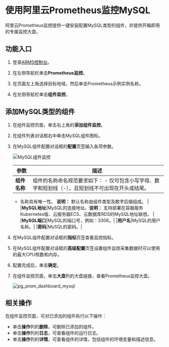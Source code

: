 # 使用阿里云Prometheus监控MySQL

阿里云Prometheus监控提供一键安装配置MySQL类型的组件，并提供开箱即用的专属监控大盘。

## 功能入口

1.  登录[ARMS控制台](https://arms.console.aliyun.com/#/home)。

2.  在左侧导航栏单击**Prometheus监控**。

3.  在页面左上角选择目标地域，然后单击Prometheus示例实例名称。

4.  在左侧导航栏单击**组件监控**。


## 添加MySQL类型的组件

1.  在组件监控页面，单击右上角的**添加组件监控**。

2.  在组件列表对话框右中单击MySQL组件图标。

3.  在MySQL组件配置对话框的**配置**页签输入各项参数。

    ![MySQL组件监控](https://static-aliyun-doc.oss-accelerate.aliyuncs.com/assets/img/zh-CN/8576416261/p293824.png)

    |参数|描述|
    |--|--|
    |**组件名称**|组件的名称命名规范要求如下：    -   仅可包含小写字母、数字和短划线（-），且短划线不可出现在开头或结尾。
    -   名称具有唯一性。
**说明：** 默认名称由组件类型及数字后缀组成。 |
    |**MySQL地址**|MySQL的连接地址。**说明：** 支持部署在容器服务Kubernetes版、云服务器ECS、云数据库RDS的MySQL地址联想。 |
    |**MySQL端口**|MySQL的端口号，例如：3306。|
    |**用户名**|MySQL的用户名称。|
    |**密码**|MySQL的密码。|

4.  在MySQL组件配置对话框的**指标**页签查看监控指标。

5.  在MySQL组件配置对话框的**高级配置**页签设置组件监控采集数据时可以使用的最大CPU核数和内存。

6.  配置完成后，单击**确定**。

7.  在组件监控页面，单击**大盘**列的大盘链接，查看Prometheus监控大盘。

    ![pg_prom_dashboard_mysql](https://static-aliyun-doc.oss-accelerate.aliyuncs.com/assets/img/zh-CN/6184298951/p97619.png)


## 相关操作

在组件监控页面，可对已添加的组件执行以下操作：

-   单击**操作**列的**删除**，可删除已添加的组件。
-   单击**操作**列的**日志**，可查看组件的运行日志。
-   单击**操作**列的**详情**，可查看组件的详情，包括组件的环境变量和描述信息。

